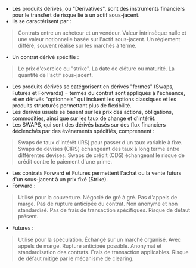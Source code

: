 - Les produits dérivés, ou "Derivatives", sont des instruments financiers pour le transfert de risque lié à un actif sous-jacent.
- Ils se caractérisent par :
>Contrats entre un acheteur et un vendeur.
>Valeur intrinsèque nulle et une valeur notionnelle basée sur l'actif sous-jacent.
>Un règlement différé, souvent réalisé sur les marchés à terme.
- Un contrat dérivé spécifie :
>Le prix d'exercice ou "strike".
>La date de clôture ou maturité.
>La quantité de l'actif sous-jacent.
- Les produits dérivés se catégorisent en dérivés "fermes" (Swaps, Futures et Forwards) = termes du contrat sont appliqués à l'échéance, et en dérivés "optionnels" qui incluent les options classiques et les produits structurés permettant plus de flexibilité.
- Les dérivés usuels se basent sur les prix des actions, obligations, commodities, ainsi que sur les taux de change et d'intérêt.
- Les SWAPS, qui sont des dérivés basés sur des flux financiers déclenchés par des événements spécifiés, comprennent :
>Swaps de taux d'intérêt (IRS) pour passer d'un taux variable à fixe.
>Swaps de devises (CIRS) échangeant des taux à long terme entre différentes devises.
>Swaps de crédit (CDS) échangeant le risque de crédit contre le paiement d'une prime.
- Les contrats Forward et Futures permettent l'achat ou la vente futurs d'un sous-jacent à un prix fixé (Strike).
- Forward :
>Utilisé pour la couverture.
>Négocié de gré à gré.
>Pas d'appels de marge.
>Pas de rupture anticipée du contrat.
>Non anonyme et non standardisé.
>Pas de frais de transaction spécifiques.
>Risque de défaut présent.
- Futures :
>Utilisé pour la spéculation.
>Échangé sur un marché organisé.
>Avec appels de marge.
>Rupture anticipée possible.
>Anonymat et standardisation des contrats.
>Frais de transaction applicables.
>Risque de défaut mitigé par le mécanisme de clearing.
